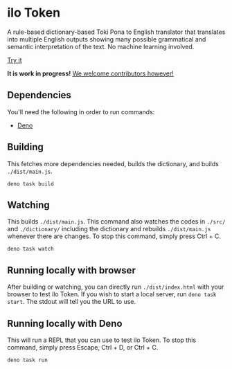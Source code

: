 # ilo Token

A rule-based dictionary-based Toki Pona to English translator that translates
into multiple English outputs showing many possible grammatical and semantic
interpretation of the text. No machine learning involved.

[Try it](https://ilo-token.github.io/)

**It is work in progress!**
[We welcome contributors however!](./CONTRIBUTING.md)

## Dependencies

You'll need the following in order to run commands:

- [Deno](https://deno.com/)

## Building

This fetches more dependencies needed, builds the dictionary, and builds
`./dist/main.js`.

```
deno task build
```

## Watching

This builds `./dist/main.js`. This command also watches the codes in `./src/`
and `./dictionary/` including the dictionary and rebuilds `./dist/main.js`
whenever there are changes. To stop this command, simply press Ctrl + C.

```
deno task watch
```

## Running locally with browser

After building or watching, you can directly run `./dist/index.html` with your
browser to test ilo Token. If you wish to start a local server, run
`deno task start`. The stdout will tell you the URL to use.

## Running locally with Deno

This will run a REPL that you can use to test ilo Token. To stop this command,
simply press Escape, Ctrl + D, or Ctrl + C.

```
deno task run
```
